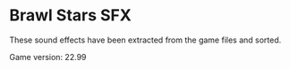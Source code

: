 # Brawl Stars SFX
These sound effects have been extracted from the game files and sorted.

Game version: 22.99